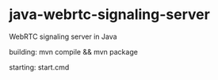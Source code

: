 java-webrtc-signaling-server
============================

WebRTC signaling server in Java

building: mvn compile && mvn package

starting: start.cmd

